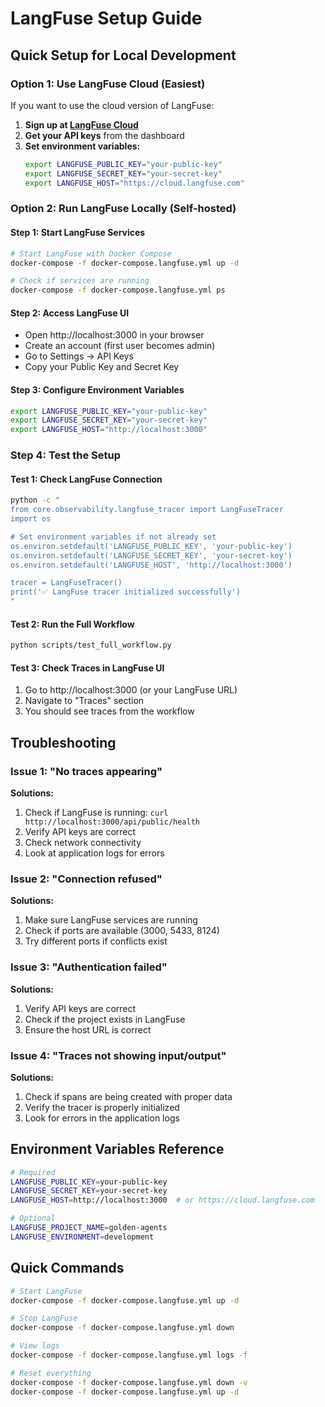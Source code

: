 # LangFuse Setup Guide

## Quick Setup for Local Development

### Option 1: Use LangFuse Cloud (Easiest)
If you want to use the cloud version of LangFuse:

1. **Sign up at [LangFuse Cloud](https://cloud.langfuse.com)**
2. **Get your API keys** from the dashboard
3. **Set environment variables:**
   ```bash
   export LANGFUSE_PUBLIC_KEY="your-public-key"
   export LANGFUSE_SECRET_KEY="your-secret-key"
   export LANGFUSE_HOST="https://cloud.langfuse.com"
   ```

### Option 2: Run LangFuse Locally (Self-hosted)

#### Step 1: Start LangFuse Services
```bash
# Start LangFuse with Docker Compose
docker-compose -f docker-compose.langfuse.yml up -d

# Check if services are running
docker-compose -f docker-compose.langfuse.yml ps
```

#### Step 2: Access LangFuse UI
- Open http://localhost:3000 in your browser
- Create an account (first user becomes admin)
- Go to Settings → API Keys
- Copy your Public Key and Secret Key

#### Step 3: Configure Environment Variables
```bash
export LANGFUSE_PUBLIC_KEY="your-public-key"
export LANGFUSE_SECRET_KEY="your-secret-key"
export LANGFUSE_HOST="http://localhost:3000"
```

### Step 4: Test the Setup

#### Test 1: Check LangFuse Connection
```bash
python -c "
from core.observability.langfuse_tracer import LangFuseTracer
import os

# Set environment variables if not already set
os.environ.setdefault('LANGFUSE_PUBLIC_KEY', 'your-public-key')
os.environ.setdefault('LANGFUSE_SECRET_KEY', 'your-secret-key')
os.environ.setdefault('LANGFUSE_HOST', 'http://localhost:3000')

tracer = LangFuseTracer()
print('✅ LangFuse tracer initialized successfully')
"
```

#### Test 2: Run the Full Workflow
```bash
python scripts/test_full_workflow.py
```

#### Test 3: Check Traces in LangFuse UI
1. Go to http://localhost:3000 (or your LangFuse URL)
2. Navigate to "Traces" section
3. You should see traces from the workflow

## Troubleshooting

### Issue 1: "No traces appearing"
**Solutions:**
1. Check if LangFuse is running: `curl http://localhost:3000/api/public/health`
2. Verify API keys are correct
3. Check network connectivity
4. Look at application logs for errors

### Issue 2: "Connection refused"
**Solutions:**
1. Make sure LangFuse services are running
2. Check if ports are available (3000, 5433, 8124)
3. Try different ports if conflicts exist

### Issue 3: "Authentication failed"
**Solutions:**
1. Verify API keys are correct
2. Check if the project exists in LangFuse
3. Ensure the host URL is correct

### Issue 4: "Traces not showing input/output"
**Solutions:**
1. Check if spans are being created with proper data
2. Verify the tracer is properly initialized
3. Look for errors in the application logs

## Environment Variables Reference

```bash
# Required
LANGFUSE_PUBLIC_KEY=your-public-key
LANGFUSE_SECRET_KEY=your-secret-key
LANGFUSE_HOST=http://localhost:3000  # or https://cloud.langfuse.com

# Optional
LANGFUSE_PROJECT_NAME=golden-agents
LANGFUSE_ENVIRONMENT=development
```

## Quick Commands

```bash
# Start LangFuse
docker-compose -f docker-compose.langfuse.yml up -d

# Stop LangFuse
docker-compose -f docker-compose.langfuse.yml down

# View logs
docker-compose -f docker-compose.langfuse.yml logs -f

# Reset everything
docker-compose -f docker-compose.langfuse.yml down -v
docker-compose -f docker-compose.langfuse.yml up -d
```
